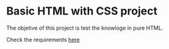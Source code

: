 # Basic HTML with CSS project

The objetive of this project is test the knowloge in pure HTML.

Check the requirements [here](/basic-html/docs/Assignment%20-%20HTML%20Page.pdf)
